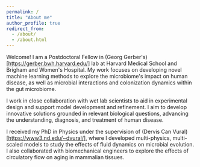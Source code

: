 ```yaml
---
permalink: /
title: "About me"
author_profile: true
redirect_from: 
  - /about/
  - /about.html
---
```


Welcome! I am a Postdoctoral Fellow in (Georg Gerber's)[https://gerber.bwh.harvard.edu/] lab at Harvard Medical School and Brigham and Women's Hospital. My work focuses on developing novel machine learning methods to explore the microbiome's impact on human disease, as well as microbial interactions and colonization dynamics within the gut microbiome. 

I work in close collaboration with wet lab scientists to aid in experimental design and support model development and refinement. I aim to develop innovative solutions grounded in relevant biological questions, advancing the understanding, diagnosis, and treatment of human disease.

I received my PhD in Physics under the supervision of (Dervis Can Vural)[https://www3.nd.edu/~dvural/], where I developed multi-physics, multi-scaled models to study the effects of fluid dynamics on microbial evolution. I also collaborated with biomechanical engineers to explore the effects of circulatory flow on aging in mammalian tissues.
